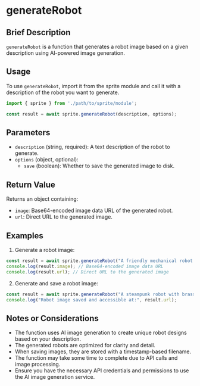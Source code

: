 # generateRobot

## Brief Description
`generateRobot` is a function that generates a robot image based on a given description using AI-powered image generation.

## Usage
To use `generateRobot`, import it from the sprite module and call it with a description of the robot you want to generate.

```javascript
import { sprite } from './path/to/sprite/module';

const result = await sprite.generateRobot(description, options);
```

## Parameters
- `description` (string, required): A text description of the robot to generate.
- `options` (object, optional):
  - `save` (boolean): Whether to save the generated image to disk.

## Return Value
Returns an object containing:
- `image`: Base64-encoded image data URL of the generated robot.
- `url`: Direct URL to the generated image.

## Examples

1. Generate a robot image:
```javascript
const result = await sprite.generateRobot("A friendly mechanical robot with glowing blue eyes");
console.log(result.image); // Base64-encoded image data URL
console.log(result.url); // Direct URL to the generated image
```

2. Generate and save a robot image:
```javascript
const result = await sprite.generateRobot("A steampunk robot with brass gears and copper plating", { save: true });
console.log("Robot image saved and accessible at:", result.url);
```

## Notes or Considerations
- The function uses AI image generation to create unique robot designs based on your description.
- The generated robots are optimized for clarity and detail.
- When saving images, they are stored with a timestamp-based filename.
- The function may take some time to complete due to API calls and image processing.
- Ensure you have the necessary API credentials and permissions to use the AI image generation service.